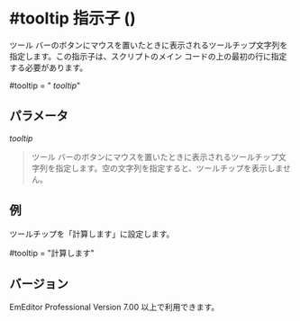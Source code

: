 # \#tooltip 指示子 ()

ツール バーのボタンにマウスを置いたときに表示されるツールチップ文字列を指定します。この指示子は、スクリプトのメイン コードの上の最初の行に指定する必要があります。

#tooltip = " _tooltip_"

## パラメータ

_tooltip_

> ツール バーのボタンにマウスを置いたときに表示されるツールチップ文字列を指定します。空の文字列を指定すると、ツールチップを表示しません。

## 例

ツールチップを「計算します」に設定します。

#tooltip = "計算します"

## バージョン

EmEditor Professional Version 7.00 以上で利用できます。
